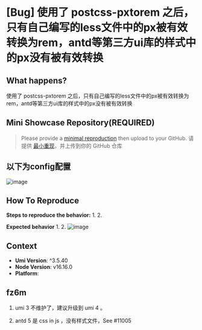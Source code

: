 # [Bug] 使用了 postcss-pxtorem 之后，只有自己编写的less文件中的px被有效转换为rem，antd等第三方ui库的样式中的px没有被有效转换

<!--
感谢您向我们反馈问题，为了高效的解决问题，我们期望你能提供以下信息：
-->

## What happens?

使用了 postcss-pxtorem 之后，只有自己编写的less文件中的px被有效转换为rem，antd等第三方ui库的样式中的px没有被有效转换

## Mini Showcase Repository(REQUIRED)

> Please provide a [minimal reproduction](https://github.com/ttxi/postcss-pxtorem.git) then upload to your GitHub. 请提供 [最小重现](https://github.com/ttxi/postcss-pxtorem.git)，并上传到你的 GitHub 仓库

## 以下为config配置

![image](https://user-images.githubusercontent.com/45990461/233339687-4a547222-c5a8-4033-b532-75d05b424621.png)

<!-- 为节约大家的时间，无复现步骤的 ISSUE 会被关闭，提供之后再 REOPEN -->
<!-- YOUR_REPOSITORY_URL on github or stackbliz -->

## How To Reproduce

**Steps to reproduce the behavior:** 1. 2.

**Expected behavior** 1. 2.
![image](https://user-images.githubusercontent.com/45990461/233340187-388265a5-3261-4d0b-b631-a59813db0e10.png)

<!-- 请提供复现链接/步骤，错误日志以及相关配置 -->

## Context

- **Umi Version**: ^3.5.40
- **Node Version**: v16.16.0
- **Platform**:

## fz6m

1. umi 3 不维护了，建议升级到 umi 4 。

2. antd 5 是 css in js ，没有样式文件，See #11005
